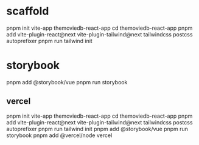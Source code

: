 # scaffold

pnpm init vite-app themoviedb-react-app
cd themoviedb-react-app
pnpm add vite-plugin-react@next vite-plugin-tailwind@next tailwindcss postcss autoprefixer
pnpm run tailwind init

# storybook

pnpm add @storybook/vue
pnpm run storybook


## vercel
pnpm init vite-app themoviedb-react-app
cd themoviedb-react-app
pnpm add vite-plugin-react@next vite-plugin-tailwind@next tailwindcss postcss autoprefixer
pnpm run tailwind init
pnpm add @storybook/vue
pnpm run storybook
pnpm add @vercel/node
vercel
